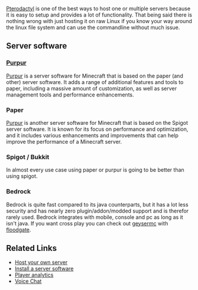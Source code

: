[Pterodactyl](/Hosting/Applications/Pterodactyl) is one of the best ways to host one or multiple servers because it is
easy to setup and provides a lot of functionality. That being said there is nothing wrong with just hosting it on raw
Linux if you know your way around the linux file system and can use the commandline without much issue.

## Server software

### [Purpur](https://purpurmc.org/)

[Purpur](https://purpurmc.org/) is a server software for Minecraft that is based on the paper (and other) server software. It adds a range of additional
features and tools to paper, including a massive amount of customization, as well as server management tools and
performance enhancements.

### Paper

[Purpur](https://papermc.io/) is another server software for Minecraft that is based on the Spigot server software. It is known for its focus on
performance and optimization, and it includes various enhancements and improvements that can help improve the
performance of a Minecraft server.

### Spigot / Bukkit

In almost every use case using paper or purpur is going to be better than using spigot.

### Bedrock

Bedrock is quite fast compared to its java counterparts, but it has a lot less security and has nearly zero
plugin/addon/modded support and is therefor rarely used. Bedrock integrates with mobile, console and pc as long as it
isn't java. If you want cross play you can check out [geysermc](https://geysermc.org/) with
[floodgate](https://github.com/GeyserMC/Floodgate/).


## Related Links
* [Host your own server](/Hosting/Introduction-to-Server-Hosting)
* [Install a server software](/Hosting/Applications/Pterodactyl)
* [Player analytics](Player-Analytics.md)
* [Voice Chat](Plasmo-Voice-Chat-Plugin-for-servers.md)
